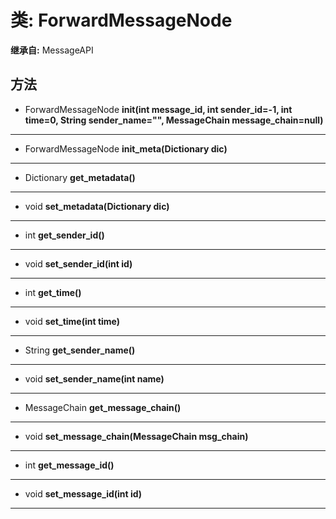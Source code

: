 # 类: ForwardMessageNode  
  
**继承自:** MessageAPI  
  
## 方法 
  
- ForwardMessageNode **init(int message_id, int sender_id=-1, int time=0, String sender_name="", MessageChain message_chain=null)**  
  
---  
  
- ForwardMessageNode **init_meta(Dictionary dic)**  
  
---  
  
- Dictionary **get_metadata()**  
  
---  
  
- void **set_metadata(Dictionary dic)**  
  
---  
  
- int **get_sender_id()**  
  
---  
  
- void **set_sender_id(int id)**  
  
---  
  
- int **get_time()**  
  
---  
  
- void **set_time(int time)**  
  
---  
  
- String **get_sender_name()**  
  
---  
  
- void **set_sender_name(int name)**  
  
---  
  
- MessageChain **get_message_chain()**  
  
---  
  
- void **set_message_chain(MessageChain msg_chain)**  
  
---  
  
- int **get_message_id()**  
  
---  
  
- void **set_message_id(int id)**  
  
---  
  

